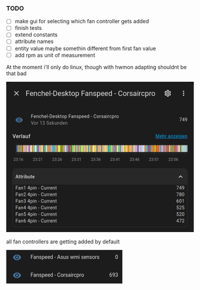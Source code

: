 ### TODO


- [ ] make gui for selecting which fan controller gets added
- [ ] finish tests
- [ ] extend constants
- [ ] attribute names
- [ ] entity value maybe somethin different from first fan value
- [ ] add rpm as unit of measurement

At the moment i'll only do linux, though with hwmon adapting shouldnt be that bad

![Alt text](image.png)

all fan controllers are getting added by default
 

![Alt text](image-1.png)